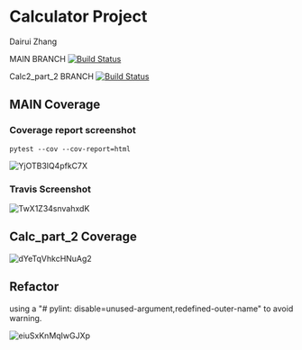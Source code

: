 # Calculator Project
Dairui Zhang

MAIN BRANCH
[![Build Status](https://app.travis-ci.com/DairuiZhangNJIT/Calculator_Dairui.svg?branch=main)](https://app.travis-ci.com/DairuiZhangNJIT/Calculator_Dairui)

Calc2_part_2 BRANCH
[![Build Status](https://app.travis-ci.com/DairuiZhangNJIT/Calculator_Dairui.svg?branch=calc_part_2)](https://app.travis-ci.com/DairuiZhangNJIT/Calculator_Dairui)

## MAIN Coverage
### Coverage report screenshot

`pytest --cov --cov-report=html`

![YjOTB3lQ4pfkC7X](https://i.loli.net/2021/11/06/YjOTB3lQ4pfkC7X.png)

### Travis Screenshot
![TwX1Z34snvahxdK](https://i.loli.net/2021/11/06/TwX1Z34snvahxdK.png)

## Calc_part_2 Coverage

![dYeTqVhkcHNuAg2](https://i.loli.net/2021/11/09/dYeTqVhkcHNuAg2.png)


## Refactor

using a "# pylint: disable=unused-argument,redefined-outer-name" to avoid warning.

![eiuSxKnMqIwGJXp](https://i.loli.net/2021/11/15/eiuSxKnMqIwGJXp.png)